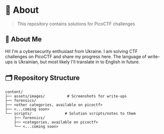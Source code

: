 # 🚩 About

> This repository contains solutions for PicoCTF challenges

## 👋 About Me

Hi! I'm a cybersecurity enthusiast from Ukraine. I am solving CTF challenges on PicoCTF and share my progress here.
The language of write-ups is Ukrainian, but most likely I'll translate in to English in future.

## 🗂️ Repository Structure

```
content/
├── assets/images/          # Screenshots for write-ups
├── forensics/              
├── <other categories, available on picoctf>            
├── <...coming soon>          
└── scripts/               # Solution scripts/notes to them
    ├── forensics/
    ├── <categories, available on picoctf>
    └── <...coming soon>
```
